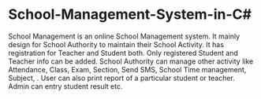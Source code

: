 # School-Management-System-in-C#
School Management is an online School Management system. It mainly design for School Authority to maintain their School Activity. It has registration for Teacher and Student both. Only registered Student and Teacher info can be added. School Authority can manage other activity like Attendance, Class, Exam, Section, Send SMS, School Time management, Subject, . User can also print report of a particular student or teacher. Admin can entry student result etc.
